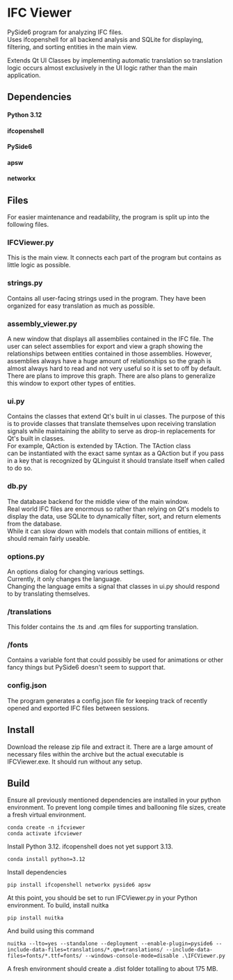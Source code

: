 # IFC Viewer
PySide6 program for analyzing IFC files.  
Uses ifcopenshell for all backend analysis and SQLite for displaying, filtering, and sorting entities in the main view.  

Extends Qt UI Classes by implementing automatic translation so translation logic occurs almost exclusively in the UI logic rather than the main application.  

## Dependencies
#### Python 3.12
#### ifcopenshell
#### PySide6
#### apsw
#### networkx

## Files
For easier maintenance and readability, the program is split up into the following files.
### IFCViewer.py
This is the main view. It connects each part of the program but contains as little logic as possible.  

### strings.py
Contains all user-facing strings used in the program. They have been organized for easy translation as much as possible.

### assembly_viewer.py
A new window that displays all assemblies contained in the IFC file.
The user can select assemblies for export and view a graph showing the relationships
between entities contained in those assemblies.
However, assemblies always have a huge amount of relationships so the
graph is almost always hard to read and not very useful so it is set to off by default.
There are plans to improve this graph.
There are also plans to generalize this window to export other types of entities.

### ui.py
Contains the classes that extend Qt's built in ui classes.
The purpose of this is to provide classes that translate themselves
upon receiving translation signals while maintaining the ability to
serve as drop-in replacements for Qt's built in classes.  
For example, QAction is extended by TAction. The TAction class  
can be instantiated with the exact same syntax as a QAction
but if you pass in a key that is recognized by QLinguist it should
translate itself when called to do so.

### db.py
The database backend for the middle view of the main window.  
Real world IFC files are enormous so rather than relying on Qt's models
to display the data, use SQLite to dynamically filter, sort, and return
elements from the database.  
While it can slow down with models that contain millions of entities,
it should remain fairly useable.

### options.py
An options dialog for changing various settings.  
Currently, it only changes the language.  
Changing the language emits a signal that classes in ui.py should
respond to by translating themselves.

### /translations
This folder contains the .ts and .qm files for supporting translation.

### /fonts
Contains a variable font that could possibly be used for animations or other fancy things but PySide6 doesn't seem to support that.

### config.json
The program generates a config.json file for keeping track of recently
opened and exported IFC files between sessions.

## Install
Download the release zip file and extract it. There are a large amount of necessary files within the archive but the actual executable is IFCViewer.exe. It should run without any setup.

## Build
Ensure all previously mentioned dependencies are installed in your python environment. To prevent long compile times and ballooning file sizes, create a fresh virtual environment.  
```
conda create -n ifcviewer
conda activate ifcviewer
```  

Install Python 3.12. ifcopenshell does not yet support 3.13.

```
conda install python=3.12
```
Install dependencies
```
pip install ifcopenshell networkx pyside6 apsw
```
At this point, you should be set to run IFCViewer.py in your Python environment.
To build, install nuitka
```
pip install nuitka
```
And build using this command
```
nuitka --lto=yes --standalone --deployment --enable-plugin=pyside6 --include-data-files=translations/*.qm=translations/ --include-data-files=fonts/*.ttf=fonts/ --windows-console-mode=disable .\IFCViewer.py
```
A fresh environment should create a .dist folder totalling to about 175 MB.